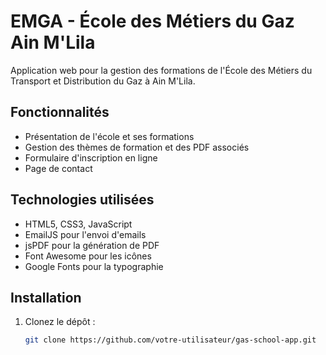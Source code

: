 # EMGA - École des Métiers du Gaz Ain M'Lila

Application web pour la gestion des formations de l'École des Métiers du Transport et Distribution du Gaz à Ain M'Lila.

## Fonctionnalités

- Présentation de l'école et ses formations
- Gestion des thèmes de formation et des PDF associés
- Formulaire d'inscription en ligne
- Page de contact

## Technologies utilisées

- HTML5, CSS3, JavaScript
- EmailJS pour l'envoi d'emails
- jsPDF pour la génération de PDF
- Font Awesome pour les icônes
- Google Fonts pour la typographie

## Installation

1. Clonez le dépôt :
   ```bash
   git clone https://github.com/votre-utilisateur/gas-school-app.git